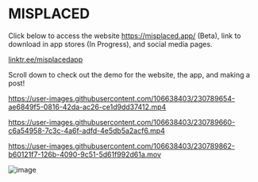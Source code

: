 # MISPLACED
Click below to access the website https://misplaced.app/ (Beta), link to download in app stores (In Progress), and social media pages.

[linktr.ee/misplacedapp](https://linktr.ee/misplacedapp)

Scroll down to check out the demo for the website, the app, and making a post!





https://user-images.githubusercontent.com/106638403/230789654-ae6849f5-0816-42da-ac26-ce1d9dd37412.mp4




https://user-images.githubusercontent.com/106638403/230789660-c6a54958-7c3c-4a6f-adfd-4e5db5a2acf6.mp4




https://user-images.githubusercontent.com/106638403/230789862-b60121f7-126b-4090-9c51-5d61f992d61a.mov



![image](https://user-images.githubusercontent.com/106638403/230746757-e3270db4-ed20-4a90-bf02-c84f61b643f3.png)
